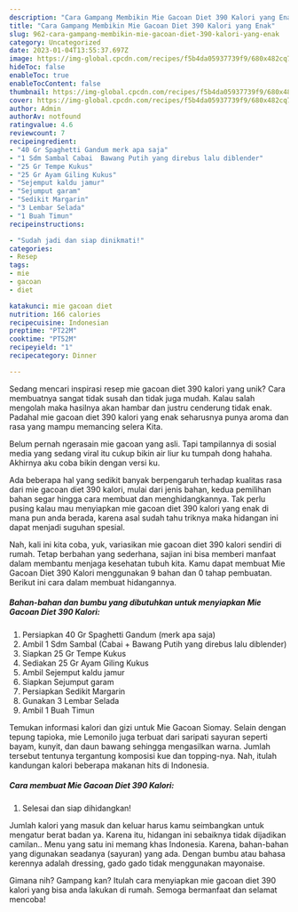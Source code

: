 ```yaml
---
description: "Cara Gampang Membikin Mie Gacoan Diet 390 Kalori yang Enak"
title: "Cara Gampang Membikin Mie Gacoan Diet 390 Kalori yang Enak"
slug: 962-cara-gampang-membikin-mie-gacoan-diet-390-kalori-yang-enak
category: Uncategorized
date: 2023-01-04T13:55:37.697Z
image: https://img-global.cpcdn.com/recipes/f5b4da05937739f9/680x482cq70/mie-gacoan-diet-390-kalori-foto-resep-utama.jpg
hideToc: false
enableToc: true
enableTocContent: false
thumbnail: https://img-global.cpcdn.com/recipes/f5b4da05937739f9/680x482cq70/mie-gacoan-diet-390-kalori-foto-resep-utama.jpg
cover: https://img-global.cpcdn.com/recipes/f5b4da05937739f9/680x482cq70/mie-gacoan-diet-390-kalori-foto-resep-utama.jpg
author: Admin
authorAv: notfound
ratingvalue: 4.6
reviewcount: 7
recipeingredient:
- "40 Gr Spaghetti Gandum merk apa saja"
- "1 Sdm Sambal Cabai  Bawang Putih yang direbus lalu diblender"
- "25 Gr Tempe Kukus"
- "25 Gr Ayam Giling Kukus"
- "Sejemput kaldu jamur"
- "Sejumput garam"
- "Sedikit Margarin"
- "3 Lembar Selada"
- "1 Buah Timun"
recipeinstructions:

- "Sudah jadi dan siap dinikmati!"
categories:
- Resep
tags:
- mie
- gacoan
- diet

katakunci: mie gacoan diet 
nutrition: 166 calories
recipecuisine: Indonesian
preptime: "PT22M"
cooktime: "PT52M"
recipeyield: "1"
recipecategory: Dinner

---
```





Sedang mencari inspirasi resep mie gacoan diet 390 kalori yang unik? Cara membuatnya sangat tidak susah dan tidak juga mudah. Kalau salah mengolah maka hasilnya akan hambar dan justru cenderung tidak enak. Padahal mie gacoan diet 390 kalori yang enak seharusnya punya aroma dan rasa yang mampu memancing selera Kita.





Belum pernah ngerasain mie gacoan yang asli. Tapi tampilannya di sosial media yang sedang viral itu cukup bikin air liur ku tumpah dong hahaha. Akhirnya aku coba bikin dengan versi ku.

Ada beberapa hal yang sedikit banyak berpengaruh terhadap kualitas rasa dari mie gacoan diet 390 kalori, mulai dari jenis bahan, kedua pemilihan bahan segar hingga cara membuat dan menghidangkannya. Tak perlu pusing kalau mau menyiapkan mie gacoan diet 390 kalori yang enak di mana pun anda berada, karena asal sudah tahu triknya maka hidangan ini dapat menjadi suguhan spesial.






Nah, kali ini kita coba, yuk, variasikan mie gacoan diet 390 kalori sendiri di rumah. Tetap berbahan yang sederhana, sajian ini bisa memberi manfaat dalam membantu menjaga kesehatan tubuh kita. Kamu dapat membuat Mie Gacoan Diet 390 Kalori menggunakan 9 bahan dan 0 tahap pembuatan. Berikut ini cara dalam membuat hidangannya.

<!--inarticleads1-->

##### Bahan-bahan dan bumbu yang dibutuhkan untuk menyiapkan Mie Gacoan Diet 390 Kalori:

1. Persiapkan 40 Gr Spaghetti Gandum (merk apa saja)
1. Ambil 1 Sdm Sambal (Cabai + Bawang Putih yang direbus lalu diblender)
1. Siapkan 25 Gr Tempe Kukus
1. Sediakan 25 Gr Ayam Giling Kukus
1. Ambil Sejemput kaldu jamur
1. Siapkan Sejumput garam
1. Persiapkan Sedikit Margarin
1. Gunakan 3 Lembar Selada
1. Ambil 1 Buah Timun


Temukan informasi kalori dan gizi untuk Mie Gacoan Siomay. Selain dengan tepung tapioka, mie Lemonilo juga terbuat dari saripati sayuran seperti bayam, kunyit, dan daun bawang sehingga mengasilkan warna. Jumlah tersebut tentunya tergantung komposisi kue dan topping-nya. Nah, itulah kandungan kalori beberapa makanan hits di Indonesia. 

<!--inarticleads2-->

##### Cara membuat Mie Gacoan Diet 390 Kalori:


1. Selesai dan siap dihidangkan!

Jumlah kalori yang masuk dan keluar harus kamu seimbangkan untuk mengatur berat badan ya. Karena itu, hidangan ini sebaiknya tidak dijadikan camilan.. Menu yang satu ini memang khas Indonesia. Karena, bahan-bahan yang digunakan seadanya (sayuran) yang ada. Dengan bumbu atau bahasa kerennya adalah dressing, gado gado tidak menggunakan mayonaise. 

Gimana nih? Gampang kan? Itulah cara menyiapkan mie gacoan diet 390 kalori yang bisa anda lakukan di rumah. Semoga bermanfaat dan selamat mencoba!
